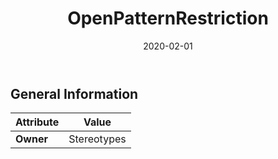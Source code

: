 ﻿---
title: OpenPatternRestriction
toc: false
type: specs
date: "2020-02-01"
draft: false
specification: VEC
version: 1.2.0
documentType: "Recommendation"
elementType: Class
classes:
  - OpenPatternRestriction
menu_name: vec-1.2.0
---

## General Information

| Attribute               | Value |
|-------------------------|-------|
| **Owner**               | Stereotypes |
